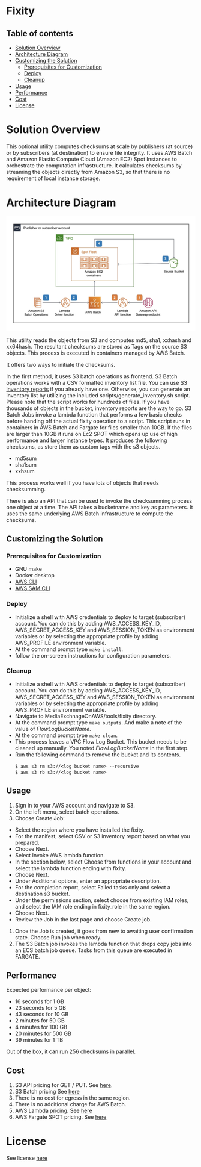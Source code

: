 # Fixity

## Table of contents

- [Solution Overview](#solution-overview)
- [Architecture Diagram](#architecture-diagram)
- [Customizing the Solution](#customizing-the-solution)
  - [Prerequisites for Customization](#prerequisites-for-customization)
  - [Deploy](#deploy)
  - [Cleanup](#cleanup)
- [Usage](#usage)
- [Performance](#performance)
- [Cost](#cost)
- [License](#license)

<a name="solution-overview"></a>
# Solution Overview
This optional utility computes checksums at scale by publishers (at source) or by subscribers (at destination) to ensure file integrity. It uses AWS Batch and Amazon Elastic Compute Cloud (Amazon EC2) Spot Instances to orchestrate the computation infrastructure. It calculates checksums by streaming the objects directly from Amazon S3, so that there is no requirement of local instance storage.

<a name="architecture-diagram"></a>
# Architecture Diagram
![Architecture](images/fixity.jpeg)

This utility reads the objects from S3 and computes md5, sha1, xxhash and xx64hash. The resultant checksums are stored as Tags on the source S3 objects. This process is executed in containers managed by AWS Batch.

It offers two ways to initiate the checksums.

In the first method, it uses S3 batch operations as frontend. S3 Batch operations works with a CSV formatted inventory list file. You can use S3 [inventory reports](https://docs.aws.amazon.com/AmazonS3/latest/userguide/storage-inventory.html) if you already have one. Otherwise, you can generate an inventory list by utilizing the included scripts/generate_inventory.sh script. Please note that the script works for hundreds of files. If you have thousands of objects in the bucket, inventory reports are the way to go. S3 Batch Jobs invoke a lambda function that performs a few basic checks before handing off the actual fixity operation to a script. This script runs in containers in AWS Batch and Fargate for files smaller than 10GB. If the files are larger than 10GB it runs on Ec2 SPOT which opens up use of high performance and larger instance types. It produces the following checksums, as store them as custom tags with the s3 objects.

* md5sum
* sha1sum
* xxhsum

This process works well if you have lots of objects that needs checksumming.

There is also an API that can be used to invoke the checksumming process one object at a time. The API takes a bucketname and key as parameters. It uses the same underlying AWS Batch infrastructure to compute the checksums.

<a name="customizing-the-solution"></a>
## Customizing the Solution

<a name="prerequisites-for-customization"></a>
### Prerequisites for Customization
* GNU make
* Docker desktop
* [AWS CLI](https://docs.aws.amazon.com/cli/latest/userguide/cli-chap-install.html)
* [AWS SAM CLI](https://docs.aws.amazon.com/serverless-application-model/latest/developerguide/serverless-sam-cli-install.html)

<a name="deploy"></a>
### Deploy

* Initialize a shell with AWS credentials to deploy to target (subscriber) account. You can do this by adding AWS_ACCESS_KEY_ID, AWS_SECRET_ACCESS_KEY and AWS_SESSION_TOKEN as environment variables or by selecting the appropriate profile by adding AWS_PROFILE environment variable.
* At the command prompt type `make install`.
* follow the on-screen instructions for configuration parameters.

<a name="cleanup"></a>
### Cleanup

* Initialize a shell with AWS credentials to deploy to target (subscriber) account. You can do this by adding AWS_ACCESS_KEY_ID, AWS_SECRET_ACCESS_KEY and AWS_SESSION_TOKEN as environment variables or by selecting the appropriate profile by adding AWS_PROFILE environment variable.
* Navigate to MediaExchnageOnAWS/tools/fixity directory.
* At the command prompt type `make outputs`. And make a note of the value of _FlowLogBucketName_.
* At the command prompt type `make clean`.
* This process leaves a VPC Flow Log Bucket. This bucket needs to be cleaned up manually. You noted _FlowLogBucketName_ in the first step.
* Run the following command to remove the bucket and its contents.
  ```
  $ aws s3 rm s3://<log bucket name> --recursive
  $ aws s3 rb s3://<log bucket name>
  ```

<a name="usage"></a>
## Usage

1. Sign in to your AWS account and navigate to S3.
1. On the left menu, select batch operations.
1. Choose Create Job:
  * Select the region where you have installed the fixity.
  *  For the manifest, select CSV or S3 inventory report based on what you prepared.
  *  Choose Next.
  *  Select Invoke AWS lambda function.
  *  In the section below, select Choose from functions in your account and select the lambda function ending with fixity.
  *  Choose Next.
  *  Under Additional options, enter an appropriate description.
  *  For the completion report, select Failed tasks only and select a destination s3 bucket.
  *  Under the permissions section, select choose from existing IAM roles, and select the IAM role ending in fixity_role in the same region.
  *  Choose Next.
  *  Review the Job in the last page and choose Create job.
1. Once the Job is created, it goes from new to awaiting user confirmation state. Choose Run job when ready.
1. The S3 Batch job invokes the lambda function that drops copy jobs into an ECS batch job queue. Tasks from this queue are executed in FARGATE.

<a name="performance"></a>
## Performance

Expected performance per object:

* 16 seconds for 1 GB
* 23 seconds for 5 GB
* 43 seconds for 10 GB
* 2 minutes for 50 GB
* 4 minutes for 100 GB
* 20 minutes for 500 GB
* 39 minutes for 1 TB

Out of the box, it can run 256 checksums in parallel.

<a name="cost"></a>
## Cost

1. S3 API pricing for GET / PUT. See [here](https://aws.amazon.com/s3/pricing/).
1. S3 Batch pricing See [here](https://aws.amazon.com/s3/pricing/)
1. There is no cost for egress in the same region.
1. There is no additional charge for AWS Batch.
1. AWS Lambda pricing. See [here](https://aws.amazon.com/lambda/pricing/)
1. AWS Fargate SPOT pricing. See [here](https://aws.amazon.com/fargate/pricing/)


<a name="license"></a>
# License
See license [here](https://github.com/aws-solutions/media-exchange-on-aws/blob/main/LICENSE.txt)
